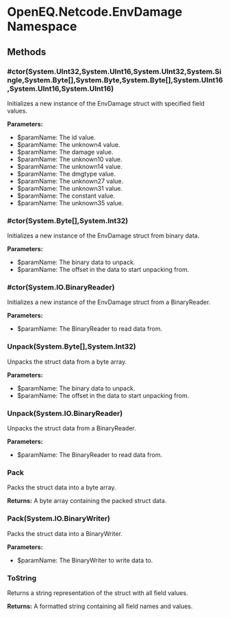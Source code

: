 ﻿# OpenEQ.Netcode.EnvDamage Namespace

## Methods

### #ctor(System.UInt32,System.UInt16,System.UInt32,System.Single,System.Byte[],System.Byte,System.Byte[],System.UInt16,System.UInt16,System.UInt16)

Initializes a new instance of the EnvDamage struct with specified field values.

**Parameters:**

- $paramName: The id value.
- $paramName: The unknown4 value.
- $paramName: The damage value.
- $paramName: The unknown10 value.
- $paramName: The unknown14 value.
- $paramName: The dmgtype value.
- $paramName: The unknown27 value.
- $paramName: The unknown31 value.
- $paramName: The constant value.
- $paramName: The unknown35 value.

### #ctor(System.Byte[],System.Int32)

Initializes a new instance of the EnvDamage struct from binary data.

**Parameters:**

- $paramName: The binary data to unpack.
- $paramName: The offset in the data to start unpacking from.

### #ctor(System.IO.BinaryReader)

Initializes a new instance of the EnvDamage struct from a BinaryReader.

**Parameters:**

- $paramName: The BinaryReader to read data from.

### Unpack(System.Byte[],System.Int32)

Unpacks the struct data from a byte array.

**Parameters:**

- $paramName: The binary data to unpack.
- $paramName: The offset in the data to start unpacking from.

### Unpack(System.IO.BinaryReader)

Unpacks the struct data from a BinaryReader.

**Parameters:**

- $paramName: The BinaryReader to read data from.

### Pack

Packs the struct data into a byte array.

**Returns:** A byte array containing the packed struct data.

### Pack(System.IO.BinaryWriter)

Packs the struct data into a BinaryWriter.

**Parameters:**

- $paramName: The BinaryWriter to write data to.

### ToString

Returns a string representation of the struct with all field values.

**Returns:** A formatted string containing all field names and values.


